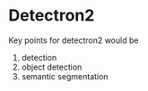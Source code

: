 # Detectron2

Key points for detectron2 would be 
1. detection
2. object detection
3. semantic segmentation

